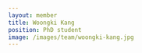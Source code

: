 ```yaml
---
layout: member
title: Woongki Kang
position: PhD student
image: /images/team/woongki-kang.jpg
---
```

